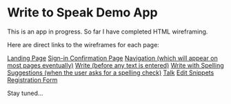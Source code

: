 # Write to Speak Demo App

This is an app in progress. So far I have completed HTML wireframing.

Here are direct links to the wireframes for each page:

[Landing Page](https://goldtreefrog.github.io/write-to-speak-demo/wireframes/landing.html)
[Sign-in Confirmation Page](https://goldtreefrog.github.io/write-to-speak-demo/wireframes/signed-in.html)
[Navigation (which will appear on most pages eventually)](https://goldtreefrog.github.io/write-to-speak-demo/wireframes/navigation.html)
[Write (before any text is entered)](https://goldtreefrog.github.io/write-to-speak-demo/wireframes/write.html)
[Write with Spelling Suggestions (when the user asks for a spelling check)](https://goldtreefrog.github.io/write-to-speak-demo/wireframes/write-with-spell-check.html)
[Talk](https://goldtreefrog.github.io/write-to-speak-demo/wireframes/talk.html)
[Edit Snippets](https://goldtreefrog.github.io/write-to-speak-demo/wireframes/edit.html)
[Registration Form](https://goldtreefrog.github.io/write-to-speak-demo/wireframes/index.html)

Stay tuned...
